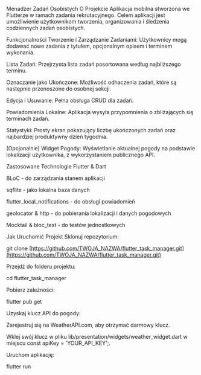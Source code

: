 Menadżer Zadań Osobistych
O Projekcie
Aplikacja mobilna stworzona we Flutterze w ramach zadania rekrutacyjnego. Celem aplikacji jest umożliwienie użytkownikom tworzenia, organizowania i śledzenia codziennych zadań osobistych.

Funkcjonalności
Tworzenie i Zarządzanie Zadaniami: Użytkownicy mogą dodawać nowe zadania z tytułem, opcjonalnym opisem i terminem wykonania.

Lista Zadań: Przejrzysta lista zadań posortowana według najbliższego terminu.

Oznaczanie jako Ukończone: Możliwość odhaczenia zadań, które są następnie przenoszone do osobnej sekcji.

Edycja i Usuwanie: Pełna obsługa CRUD dla zadań.

Powiadomienia Lokalne: Aplikacja wysyła przypomnienia o zbliżających się terminach zadań.

Statystyki: Prosty ekran pokazujący liczbę ukończonych zadań oraz najbardziej produktywny dzień tygodnia.

(Opcjonalnie) Widget Pogody: Wyświetlanie aktualnej pogody na podstawie lokalizacji użytkownika, z wykorzystaniem publicznego API.

Zastosowane Technologie
Flutter & Dart

BLoC - do zarządzania stanem aplikacji

sqflite - jako lokalna baza danych

flutter_local_notifications - do obsługi powiadomień

geolocator & http - do pobierania lokalizacji i danych pogodowych

Mocktail & bloc_test - do testów jednostkowych

Jak Uruchomić Projekt
Sklonuj repozytorium:

git clone [https://github.com/TWOJA_NAZWA/flutter_task_manager.git](https://github.com/TWOJA_NAZWA/flutter_task_manager.git)

Przejdź do folderu projektu:

cd flutter_task_manager

Pobierz zależności:

flutter pub get

Uzyskaj klucz API do pogody:

Zarejestruj się na WeatherAPI.com, aby otrzymać darmowy klucz.

Wklej swój klucz w pliku lib/presentation/widgets/weather_widget.dart w miejscu const apiKey = 'YOUR_API_KEY';.

Uruchom aplikację:

flutter run
